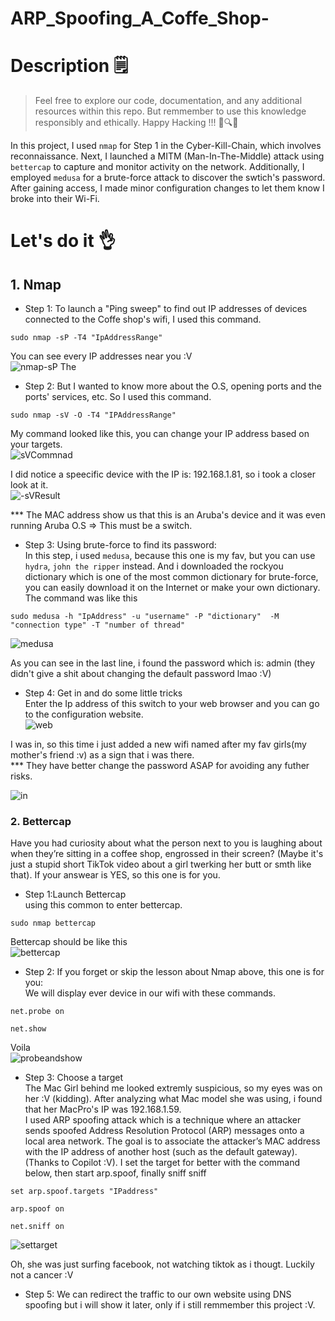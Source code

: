 # ARP_Spoofing_A_Coffe_Shop-

# Description :spiral_notepad:

> Feel free to explore our code, documentation, and any additional resources within this repo.
But remmember to use this knowledge responsibly and ethically. Happy Hacking !!! 🚀🔍🔐
>

In this project, I used `nmap` for Step 1 in the Cyber-Kill-Chain, which involves reconnaissance. Next, I launched a MITM (Man-In-The-Middle) attack using `bettercap` to capture and monitor activity on the network. Additionally, I employed `medusa` for a brute-force attack to discover the swtich's password. After gaining access, I made minor configuration changes to let them know I broke into their Wi-Fi.

# Let's do it :ok_hand:

## 1. Nmap 
+ Step 1: To launch a "Ping sweep" to find out IP addresses of devices connected to the Coffe shop's wifi, I used this command. 
```  
sudo nmap -sP -T4 "IpAddressRange"
```  
You can see every IP addresses near you :V   
![nmap-sP](imgs/nmap-sP.png)
The
+ Step 2: But I wanted to know more about the O.S, opening ports and the ports' services, etc. So I used this command. 
```
sudo nmap -sV -O -T4 "IPAddressRange" 
```  
My command looked like this, you can change your IP address based on your targets.  
![sVCommnad](imgs/nmap-sV.png)  

I did notice a speecific device with the IP is: 192.168.1.81, so i took a closer look at it.       
![-sVResult](imgs/result-sVscan.png)  

*** The MAC address show us that this is an Aruba's device and it was even running Aruba O.S => This must be a switch. 

+ Step 3: Using brute-force to find its password:  
In this step, i used `medusa`, because this one is my fav, but you can use `hydra`, `john the ripper` instead.
And i downloaded the rockyou dictionary which is one of the most common dictionary for brute-force, you can easily download it on the Internet or make your own dictionary.  
The command was like this 

```
sudo medusa -h "IpAddress" -u "username" -P "dictionary"  -M "connection type" -T "number of thread"
```

![medusa](imgs/usemedusa.png)  

As you can see in the last line, i found the password which is: admin (they didn't give a shit about changing the default password lmao :V)

+ Step 4: Get in and do some little tricks   
Enter the Ip address of this switch to your web browser and you can go to the configuration website.  
![web](imgs/entersthepassword.png)

I was in, so this time i just added a new wifi named after my fav girls(my mother's friend :v) as a sign that i was there.  
*** They have better change the password ASAP for avoiding any futher risks. 

![in](imgs/we'rein.png)

### 2. Bettercap 
Have you had curiosity about what the person next to you is laughing about when they’re sitting in a coffee shop, engrossed in their screen? (Maybe it's just a stupid short TikTok video about a girl twerking her butt or smth like that). If your answear is YES, so this one is for you.  
+ Step 1:Launch Bettercap  
using this common to enter bettercap.  
```
sudo nmap bettercap
```
Bettercap should be like this  
![bettercap](imgs/startBettercap.png)

+ Step 2: If you forget or skip the lesson about Nmap above, this one is for you:  
We will display ever device in our wifi with these commands. 
```
net.probe on 

net.show 
```
Voila  
![probeandshow](imgs/netprobeandnetshow.png)

+ Step 3: Choose a target  
The Mac Girl behind me looked extremly suspicious, so my eyes was on her :V (kidding). After analyzing what Mac model she was using, i found that her MacPro's IP was 192.168.1.59.  
I used ARP spoofing attack which is a technique where an attacker sends spoofed Address Resolution Protocol (ARP) messages onto a local area network. The goal is to associate the attacker’s MAC address with the IP address of another host (such as the default gateway). (Thanks to Copilot :V). I set the target for better with the command below, then start arp.spoof, finally sniff sniff 
```
set arp.spoof.targets "IPaddress" 

arp.spoof on

net.sniff on 
```
![settarget](imgs/arpspoofandnet.sniff.png)  

Oh, she was just surfing facebook, not watching tiktok as i thougt.  Luckily not a cancer :V 

+ Step 5: We can redirect the traffic to our own website using DNS spoofing but i will show it later, only if i still remmember this project :V. 


